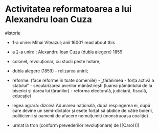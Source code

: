 # Activitatea reformatoarea a lui Alexandru Ioan Cuza
#istorie
+ 1-a unire: Mihai Viteazul; anii 1600? read about this
+ a 2-a unire : Alexandru Ioan Cuza (dubla alegere) 1859

+ colonel, revoluționar, cu studii peste hotare;
+ dubla alegere (1859) - relizarea unirii;
+ reforme:  (face reforme în toate domeniile)
		- „țărănimea - forța activă a statului”
		- secularizarea averilor mănăstirești (luarea pământului de la biserici și darea lui țăranilor)
		- reforma electorală, judiciară, fiscală, educației

+ legea agrară: dizolvă Adunarea națională, după respingerea ei, după care devine un semi-dictator și esete forțat să abdice de către boierii, politicienii și oamenii de afacere nemulțumiți (monstruoasa coaliție)
+ urmat la tron (conform prevederilor revoluționare) de [[Carol I]]